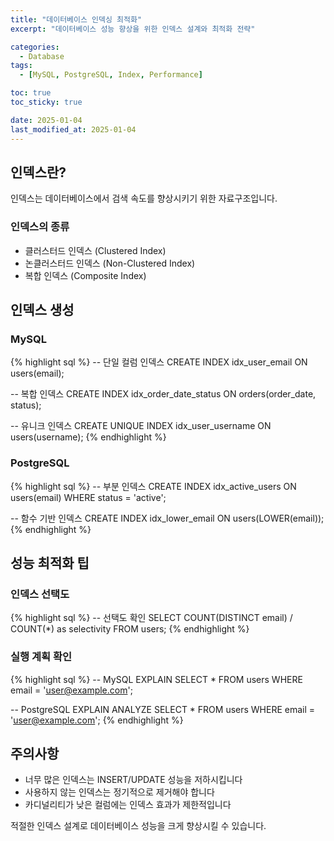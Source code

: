 ```yaml
---
title: "데이터베이스 인덱싱 최적화"
excerpt: "데이터베이스 성능 향상을 위한 인덱스 설계와 최적화 전략"

categories:
  - Database
tags:
  - [MySQL, PostgreSQL, Index, Performance]

toc: true
toc_sticky: true

date: 2025-01-04
last_modified_at: 2025-01-04
---
```


## 인덱스란?

인덱스는 데이터베이스에서 검색 속도를 향상시키기 위한 자료구조입니다.

### 인덱스의 종류

- 클러스터드 인덱스 (Clustered Index)
- 논클러스터드 인덱스 (Non-Clustered Index)
- 복합 인덱스 (Composite Index)

## 인덱스 생성

### MySQL

{% highlight sql %}
-- 단일 컬럼 인덱스
CREATE INDEX idx_user_email ON users(email);

-- 복합 인덱스
CREATE INDEX idx_order_date_status ON orders(order_date, status);

-- 유니크 인덱스
CREATE UNIQUE INDEX idx_user_username ON users(username);
{% endhighlight %}

### PostgreSQL

{% highlight sql %}
-- 부분 인덱스
CREATE INDEX idx_active_users ON users(email) WHERE status = 'active';

-- 함수 기반 인덱스
CREATE INDEX idx_lower_email ON users(LOWER(email));
{% endhighlight %}

## 성능 최적화 팁

### 인덱스 선택도

{% highlight sql %}
-- 선택도 확인
SELECT 
  COUNT(DISTINCT email) / COUNT(*) as selectivity
FROM users;
{% endhighlight %}

### 실행 계획 확인

{% highlight sql %}
-- MySQL
EXPLAIN SELECT * FROM users WHERE email = 'user@example.com';

-- PostgreSQL
EXPLAIN ANALYZE SELECT * FROM users WHERE email = 'user@example.com';
{% endhighlight %}

## 주의사항

- 너무 많은 인덱스는 INSERT/UPDATE 성능을 저하시킵니다
- 사용하지 않는 인덱스는 정기적으로 제거해야 합니다
- 카디널리티가 낮은 컬럼에는 인덱스 효과가 제한적입니다

적절한 인덱스 설계로 데이터베이스 성능을 크게 향상시킬 수 있습니다.
